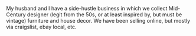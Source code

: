 My husband and I have a side-hustle business in which we collect Mid-Century designer (legit from the 50s, or at least inspired by, but must be vintage) furniture and house decor. We have been selling online, but mostly via craigslist, ebay local, etc. 
